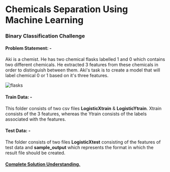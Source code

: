 # Chemicals Separation Using Machine Learning
### Binary Classification Challenge

#### Problem Statement: -
Aki is a chemist. He has two chemical flasks labelled 1 and 0 which contains two different chemicals. He extracted 3 features from these chemicals in order to distinguish between them. Aki's task is to create a model that will label chemical 0 or 1 based on it's three features.



![flasks](https://user-images.githubusercontent.com/48447990/131457997-149e9b4b-9051-49b3-8d98-a9f191a3f06b.jpg)


#### Train Data: -
This folder consists of two csv files **LogisticXtrain** & **LogisticYtrain**. Xtrain consists of the 3 features, whereas the Ytrain consists of the labels associated with the features.

#### Test Data: -
The folder consists of two files **LogisticXtest** consisting of the features of test data and **sample_output** which represents the format in which the result file should be created.


#### [Complete Solution Understanding.](https://medium.com/@pushpendrasinghcod/chemicals-classification-machine-learning-challenge-8acb2a0b3ede)
